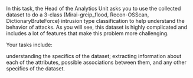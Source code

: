 In this task, the Head of the Analytics Unit asks you to use the collected dataset to do a 3-class (Mirai-greip_flood, Recon-OSScan, DictionaryBruteForce) intrusion type classification to help understand the behavior of attacks. As you will see, this dataset is highly complicated and includes a lot of features that make this problem more challenging.

 Your tasks include:

understanding the specifics of the dataset; 
extracting information about each of the attributes, possible associations between them, and any other specifics of the dataset.